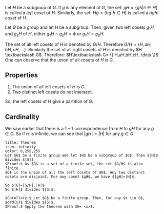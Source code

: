 Let $H$ be a subgroup of $G$. If $g$ is any element of $G$, the set:
$gH= \{gh | h \in H \}$ is called a *left coset* of $H$.
Similarly, the set:
$Hg = \{ hg | h \in H \}$ is called a *right coset* of $H$.

Let $G$ be a group and let $H$ be a subgroup. Then, given two left cosets $g_{1}H$ and $g_{2}H$ of $H$, either $g_{1}H \cap g_{2}H=\phi$ or $g_{1}H=g_{2}H$.

The set of all left cosets of $H$ is denoted by $G/H$. Therefore $G / H = \{ H,aH,bH,cH,\dots \}$. Similarly the set of all right cosets of $H$ is denoted by $H \textbackslash G$. Therefore: $H\textbackslash G= \{ H,aH,bH,cH, \dots \}$
One can observe that the union of all cosets of $H$ is $G$.


## Properties

1. The union of all left cosets of $H$ is $G$.
2. Two distinct left cosets do not intersect.

So, the left cosets of $H$ give a partition of $G$.

## Cardinality

We saw earlier that there is a $1-1$ correspondence from $H$ to $gH$ for any $g \in G$. So if $H$ is infinite, we can see that $|gH| =|H|$ for any $g \in G$.

```ad-note
title: Theorem
icon: infinity
color: 0,255,255
Let $G$ be a finite group and let $H$ be a subgroup of $G$. Then $|H|$ divides $|G|$
$Proof:$ As $G$ is a set of a finite set, the set $G/H$ is also finite.
$G$ is the union of all the left cosets of $H$. Any two distinct cosets are disjoint. For any coset $gH$, we have $|gH|=|H|$.

So $|G|=|G/H|.|H|$ 
So $|H|$ divides $|G|$.

$Corollary:$ Let $G$ be a finite group. Then, for any $x \in G$, $ord(x)$ divides $|G|$.
$Proof:$ Apply the theorem with $H= <x>$.

```

